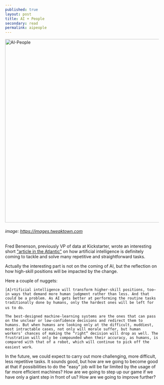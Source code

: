 ```yaml
---
published: true
layout: post
title: AI + People
secondary: read
permalink: aipeople
---
```

<img src="https://images.tweaktown.com/content/7/0/7066_3_artificial-intelligence-worries-smart-people-worried.jpg" alt="AI-People" width="600"/>

###### image: https://images.tweaktown.com

Fred Benenson, previously VP of data at Kickstarter, wrote an interesting short ["article in the Atlantic"](https://www.theatlantic.com/ideas/archive/2019/09/artificial-intelligence-will-make-your-job-even-harder/597625/) on how artificial intelligence is definitely coming to tackle and solve many repetitive and straightforward tasks.

Actually the interesting part is not on the coming of AI, but the reflection on how high-skill positions will be impacted by the change.

Here a couple of nuggets:

`[A]rtificial intelligence will transform higher-skill positions, too—in ways that demand more human judgment rather than less. And that could be a problem. As AI gets better at performing the routine tasks traditionally done by humans, only the hardest ones will be left for us to do`.

`The best-designed machine-learning systems are the ones that can pass on the unclear or low-confidence decisions and redirect them to humans. But when humans are looking only at the difficult, muddiest, most intractable cases, not only will morale suffer, but human workers’ chances of making the “right” decision will drop as well. The frustration will only be compounded when their accuracy, as humans, is compared with that of a robot, which will continue to pick off the easiest work`.

In the future, we could expect to carry out more challenging, more difficult, less repetitive tasks. 
It sounds good, but how are we going to become good at that if possibilities to do the "easy" job will be far limited by the usage of far more efficient machines? How are we going to step up our game if we have only a giant step in front of us? How are we going to improve further?


